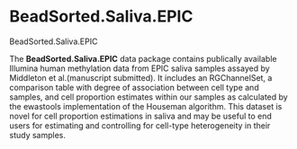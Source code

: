 # BeadSorted.Saliva.EPIC
BeadSorted.Saliva.EPIC

The **BeadSorted.Saliva.EPIC** data package contains publically available Illumina human methylation data from EPIC saliva samples assayed by Middleton et al.(manuscript submitted). It includes an RGChannelSet, a comparison table with degree of association between cell type and samples, and cell proportion estimates within our samples as calculated by the ewastools implementation of the Houseman algorithm. This dataset is novel for cell proportion estimations in saliva and may be useful to end users for estimating and controlling for cell-type heterogeneity in their study samples.
